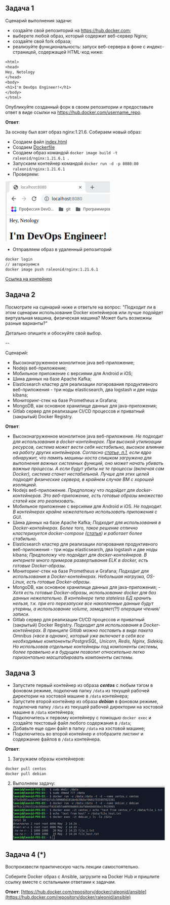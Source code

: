## Задача 1

Сценарий выполнения задачи:

- создайте свой репозиторий на https://hub.docker.com;
- выберете любой образ, который содержит веб-сервер Nginx;
- создайте свой fork образа;
- реализуйте функциональность:
запуск веб-сервера в фоне с индекс-страницей, содержащей HTML-код ниже:
```
<html>
<head>
Hey, Netology
</head>
<body>
<h1>I'm DevOps Engineer!</h1>
</body>
</html>
```
Опубликуйте созданный форк в своем репозитории и предоставьте ответ в виде ссылки на https://hub.docker.com/username_repo.

**Ответ**:

За основу был взят образ nginx:1.21.6. 
Собираем новый образ:
* Создаем файл [index.html](./index.html) 
* Создаем [Dockerfile](./Dockerfile)
* Создаем образ командой ```docker image build -t raleonid/nginx:1.21.6.1 .```
* Запускаем контейнер командой ```docker run -d -p 8080:80 raleonid/nginx:1.21.6.1```
* Проверяем:

![](../img/05-virt-03-docker-1.png)
* Отправляем образ в удаленный репозиторий 
```commandline
docker login
// авторизуемся
docker image push raleonid/nginx:1.21.6.1
```
[Ссылка на контейнер](https://hub.docker.com/repository/docker/raleonid/nginx)

## Задача 2

Посмотрите на сценарий ниже и ответьте на вопрос:
"Подходит ли в этом сценарии использование Docker контейнеров или лучше подойдет виртуальная машина, физическая машина? Может быть возможны разные варианты?"

Детально опишите и обоснуйте свой выбор.

--

Сценарий:

- Высоконагруженное монолитное java веб-приложение;
- Nodejs веб-приложение;
- Мобильное приложение c версиями для Android и iOS;
- Шина данных на базе Apache Kafka;
- Elasticsearch кластер для реализации логирования продуктивного веб-приложения - три ноды elasticsearch, два logstash и две ноды kibana;
- Мониторинг-стек на базе Prometheus и Grafana;
- MongoDB, как основное хранилище данных для java-приложения;
- Gitlab сервер для реализации CI/CD процессов и приватный (закрытый) Docker Registry.

**Ответ**:
- Высоконагруженное монолитное java веб-приложение. _Не подходит для использования в docker-контейнерах. При высокой утилизации ресурсов, система может вести себя нестабильно, высокое влияние на работу других контейнеров. Согласно [статье, п.1](https://techrocks.ru/2019/11/21/7-cases-when-you-should-not-use-docker/), если ядро обнаружит, что память машины-хоста слишком загружена для выполнения важных системных функций, оно может начать убивать важные процессы. А если будут убиты не те процессы (включая сам Docker), система станет нестабильной. Лучше для этих целей подходят физические сервера, в крайнем случае ВМ с хорошей изоляцией_.
- Nodejs веб-приложение. _Предположу что подойдет для docker-контейнеров. Это веб-приложение, есть готовые образы множество статей как это реализовать_.
- Мобильное приложение c версиями для Android и iOS. _Не подходит. В контейнерах крайне нежелательно использовать приложения с GUI_.
- Шина данных на базе Apache Kafka; _Подходит для использования в Docker-контейнерах. Более того, такое решение отлично кластеризуется docker-compose ([статья](https://dotsandbrackets.com/highly-available-kafka-cluster-docker-ru/)) и работает более стабильно_.
- Elasticsearch кластер для реализации логирования продуктивного веб-приложения - три ноды elasticsearch, два logstash и две ноды kibana; _Предположу что подойдет для docker-контейнеров. В интернете много примеров развертывания ELK в docker, есть готовые Docker-образы_.
- Мониторинг-стек на базе Prometheus и Grafana; _Подходит для использования в Docker-контейнерах. Небольшая нагрузка, OS-Linux, есть готовые Docker-образы_.
- MongoDB, как основное хранилище данных для java-приложения; - _Хотя есть готовые Docker-образы, использование docker для баз данных нежелательно. В контейнере типа stateless БД хранить нельзя, т.к. при его перезапуске все накопленные данные будут утеряны, а использование volume, замедляет(?!) операции чтения/записи_.
- Gitlab сервер для реализации CI/CD процессов и приватный (закрытый) Docker Registry. _Подходит для использования в Docker-контейнерах. В принципе Gitlab можно поставить в виде пакета Omnibus («все в одном»), который уже включает в себя все необходимые компоненты:PostgreSQL, Unicorn, Redis, Nginx, Sidekiq. Но использовав отдельные контейнеры под компоненты системы, более правильно и в будущем позволит относительно легко горизонтально масштабировать компоненты системы_.


## Задача 3

- Запустите первый контейнер из образа ***centos*** c любым тэгом в фоновом режиме, подключив папку ```/data``` из текущей рабочей директории на хостовой машине в ```/data``` контейнера;
- Запустите второй контейнер из образа ***debian*** в фоновом режиме, подключив папку ```/data``` из текущей рабочей директории на хостовой машине в ```/data``` контейнера;
- Подключитесь к первому контейнеру с помощью ```docker exec``` и создайте текстовый файл любого содержания в ```/data```;
- Добавьте еще один файл в папку ```/data``` на хостовой машине;
- Подключитесь во второй контейнер и отобразите листинг и содержание файлов в ```/data``` контейнера.

**Ответ**:
1. Загружаем образы контейнеров:
```commandline
docker pull centos
docker pull debian
```
2. Выполняем задачу:
![](../img/05-virt-03-docker-3.png)

## Задача 4 (*)

Воспроизвести практическую часть лекции самостоятельно.

Соберите Docker образ с Ansible, загрузите на Docker Hub и пришлите ссылку вместе с остальными ответами к задачам.

**Ответ**: [https://hub.docker.com/repository/docker/raleonid/ansible](https://hub.docker.com/repository/docker/raleonid/ansible)
